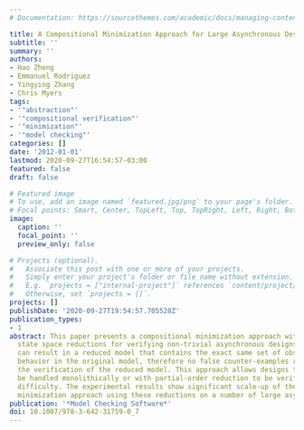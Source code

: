```yaml
---
# Documentation: https://sourcethemes.com/academic/docs/managing-content/

title: A Compositional Minimization Approach for Large Asynchronous Design Verification
subtitle: ''
summary: ''
authors:
- Hao Zheng
- Emmanuel Rodriguez
- Yingying Zhang
- Chris Myers
tags:
- '"abstraction"'
- '"compositional verification"'
- '"minimization"'
- '"model checking"'
categories: []
date: '2012-01-01'
lastmod: 2020-09-27T16:54:57-03:00
featured: false
draft: false

# Featured image
# To use, add an image named `featured.jpg/png` to your page's folder.
# Focal points: Smart, Center, TopLeft, Top, TopRight, Left, Right, BottomLeft, Bottom, BottomRight.
image:
  caption: ''
  focal_point: ''
  preview_only: false

# Projects (optional).
#   Associate this post with one or more of your projects.
#   Simply enter your project's folder or file name without extension.
#   E.g. `projects = ["internal-project"]` references `content/project/deep-learning/index.md`.
#   Otherwise, set `projects = []`.
projects: []
publishDate: '2020-09-27T19:54:57.705528Z'
publication_types:
- 1
abstract: This paper presents a compositional minimization approach with efficient
  state space reductions for verifying non-trivial asynchronous designs. These reductions
  can result in a reduced model that contains the exact same set of observably equivalent
  behavior in the original model, therefore no false counter-examples result from
  the verification of the reduced model. This approach allows designs that cannot
  be handled monolithically or with partial-order reduction to be verified without
  difficulty. The experimental results show significant scale-up of the compositional
  minimization approach using these reductions on a number of large asynchronous designs.
publication: '*Model Checking Software*'
doi: 10.1007/978-3-642-31759-0_7
---
```

